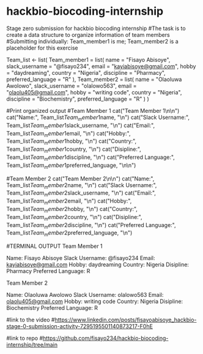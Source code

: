 # hackbio-biocoding-internship
Stage zero submission for hackbio biocoding internship
#The task is to create a data structure to organize information of team members
#Submitting individually: Team_member1 is me; Team_member2 is a placeholder for this exercise

Team_list <- list(
Team_member1 = list(
name = "Fisayo Abisoye",
slack_username = "@fisayo234",
email = "kayiabisoye@gmail.com",
hobby = "daydreaming",
country = "Nigeria",
discipline = "Pharmacy",
preferred_language = "R"
),
    Team_member2 = list(
name = "Olaoluwa Awolowo",
slack_username = "olalowo563",
email = "olaolu405@gmail.com",
hobby = "writing code",
country = "Nigeria",
discipline = "Biochemistry",
preferred_language = "R"
    )
    )

#Print organized output
#Team Member 1
cat("Team Member 1\n\n")
cat("Name:", Team_list$Team_member1$name, "\n")
cat("Slack Username:", Team_list$Team_member1$slack_username, "\n")
cat("Email:", Team_list$Team_member1$email, "\n")
cat("Hobby:", Team_list$Team_member1$hobby, "\n")
cat("Country:", Team_list$Team_member1$country, "\n")
cat("Disipline:", Team_list$Team_member1$discipline, "\n")
cat("Preferred Language:", Team_list$Team_member1$preferred_language, "\n\n")

#Team Member 2
cat("Team Member 2\n\n")
cat("Name:", Team_list$Team_member2$name, "\n")
cat("Slack Username:", Team_list$Team_member2$slack_username, "\n")
cat("Email:", Team_list$Team_member2$email, "\n")
cat("Hobby:", Team_list$Team_member2$hobby, "\n")
cat("Country:", Team_list$Team_member2$country, "\n")
cat("Disipline:", Team_list$Team_member2$discipline, "\n")
cat("Preferred Language:", Team_list$Team_member2$preferred_language, "\n")



#TERMINAL OUTPUT
Team Member 1

Name: Fisayo Abisoye 
Slack Username: @fisayo234 
Email: kayiabisoye@gmail.com 
Hobby: daydreaming 
Country: Nigeria 
Disipline: Pharmacy 
Preferred Language: R 

Team Member 2

Name: Olaoluwa Awolowo 
Slack Username: olalowo563 
Email: olaolu405@gmail.com 
Hobby: writing code 
Country: Nigeria 
Disipline: Biochemistry 
Preferred Language: R 


#link to the video
#https://www.linkedin.com/posts/fisayoabisoye_hackbio-stage-0-submission-activity-7295195501140873217-F0hE

#link to repo
#https://github.com/fisayo234/hackbio-biocoding-internship/tree/main
